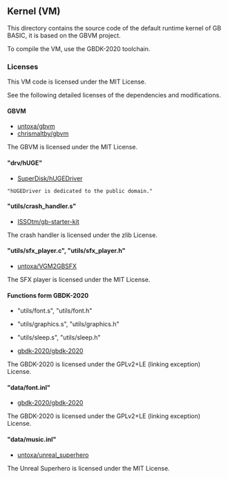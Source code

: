 ## Kernel (VM)

This directory contains the source code of the default runtime kernel of GB BASIC, it is based on the GBVM project.

To compile the VM, use the GBDK-2020 toolchain.

### Licenses

This VM code is licensed under the MIT License.

See the following detailed licenses of the dependencies and modifications.

#### GBVM

* [untoxa/gbvm](https://github.com/untoxa/gbvm)
* [chrismaltby/gbvm](https://github.com/chrismaltby/gbvm)

The GBVM is licensed under the MIT License.

#### "drv/hUGE"

* [SuperDisk/hUGEDriver](https://github.com/SuperDisk/hUGEDriver)

```
"hUGEDriver is dedicated to the public domain."
```

#### "utils/crash_handler.s"

* [ISSOtm/gb-starter-kit](https://github.com/ISSOtm/gb-starter-kit/)

The crash handler is licensed under the zlib License.

#### "utils/sfx_player.c", "utils/sfx_player.h"

* [untoxa/VGM2GBSFX](https://github.com/untoxa/VGM2GBSFX)

The SFX player is licensed under the MIT License.

#### Functions form GBDK-2020

* "utils/font.s", "utils/font.h"
* "utils/graphics.s", "utils/graphics.h"
* "utils/sleep.s", "utils/sleep.h"

* [gbdk-2020/gbdk-2020](https://github.com/gbdk-2020/gbdk-2020/)

The GBDK-2020 is licensed under the GPLv2+LE (linking exception) License.

#### "data/font.inl"

* [gbdk-2020/gbdk-2020](https://github.com/gbdk-2020/gbdk-2020/)

The GBDK-2020 is licensed under the GPLv2+LE (linking exception) License.

#### "data/music.inl"

* [untoxa/unreal_superhero](https://github.com/untoxa/unreal_superhero)

The Unreal Superhero is licensed under the MIT License.
